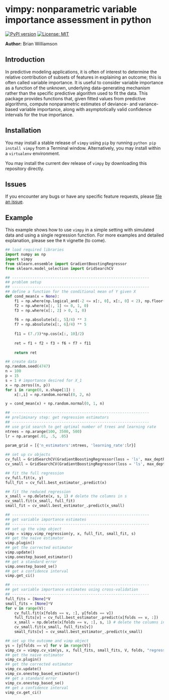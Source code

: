# vimpy: nonparametric variable importance assessment in python

[![PyPI version](https://badge.fury.io/py/vimpy.svg)](https://badge.fury.io/py/vimpy)
[![License: MIT](https://img.shields.io/badge/License-MIT-yellow.svg)](https://opensource.org/licenses/MIT)


**Author:** Brian Williamson

## Introduction

In predictive modeling applications, it is often of interest to determine the relative contribution of subsets of features in explaining an outcome; this is often called variable importance. It is useful to consider variable importance as a function of the unknown, underlying data-generating mechanism rather than the specific predictive algorithm used to fit the data. This package provides functions that, given fitted values from predictive algorithms, compute nonparametric estimates of deviance- and variance-based variable importance, along with asymptotically valid confidence intervals for the true importance.

## Installation

You may install a stable release of `vimpy` using `pip` by running `python pip install vimpy` from a Terminal window. Alternatively, you may install within a `virtualenv` environment.

You may install the current dev release of `vimpy` by downloading this repository directly.

## Issues

If you encounter any bugs or have any specific feature requests, please [file an issue](https://github.com/bdwilliamson/vimpy/issues).

## Example

This example shows how to use `vimpy` in a simple setting with simulated data and using a single regression function. For more examples and detailed explanation, please see the `R` vignette (to come).

```python
## load required libraries
import numpy as np
import vimpy
from sklearn.ensemble import GradientBoostingRegressor
from sklearn.model_selection import GridSearchCV

## -------------------------------------------------------------
## problem setup
## -------------------------------------------------------------
## define a function for the conditional mean of Y given X
def cond_mean(x = None):
    f1 = np.where(np.logical_and(-2 <= x[:, 0], x[:, 0] < 2), np.floor(x[:, 0]), 0) 
    f2 = np.where(x[:, 1] <= 0, 1, 0)
    f3 = np.where(x[:, 2] > 0, 1, 0)
    
    f6 = np.absolute(x[:, 5]/4) ** 3
    f7 = np.absolute(x[:, 6]/4) ** 5
    
    f11 = (7./3)*np.cos(x[:, 10]/2)
    
    ret = f1 + f2 + f3 + f6 + f7 + f11
    
    return ret

## create data
np.random.seed(4747)
n = 100
p = 15
s = 1 # importance desired for X_1
x = np.zeros((n, p))
for i in range(0, x.shape[1]) :
    x[:,i] = np.random.normal(0, 2, n)

y = cond_mean(x) + np.random.normal(0, 1, n)

## -------------------------------------------------------------
## preliminary step: get regression estimators
## -------------------------------------------------------------
## use grid search to get optimal number of trees and learning rate
ntrees = np.arange(100, 3500, 500)
lr = np.arange(.01, .5, .05)
    
param_grid = [{'n_estimators':ntrees, 'learning_rate':lr}]

## set up cv objects
cv_full = GridSearchCV(GradientBoostingRegressor(loss = 'ls', max_depth = 1), param_grid = param_grid, cv = 5)
cv_small = GridSearchCV(GradientBoostingRegressor(loss = 'ls', max_depth = 1), param_grid = param_grid, cv = 5)

## fit the full regression
cv_full.fit(x, y)
full_fit = cv_full.best_estimator_.predict(x)

## fit the reduced regression
x_small = np.delete(x, s, 1) # delete the columns in s
cv_small.fit(x_small, full_fit)
small_fit = cv_small.best_estimator_.predict(x_small)

## -------------------------------------------------------------
## get variable importance estimates
## -------------------------------------------------------------
## set up the vimp object
vimp = vimpy.vimp_regression(y, x, full_fit, small_fit, s)
## get the naive estimator
vimp.plugin()
## get the corrected estimator
vimp.update()
vimp.onestep_based_estimator()
## get a standard error
vimp.onestep_based_se()
## get a confidence interval
vimp.get_ci()

## -------------------------------------------------------------
## get variable importance estimates using cross-validation
## -------------------------------------------------------------
full_fits = [None]*V
small_fits = [None]*V
for v in range(V):
    cv_full.fit(x[folds == v, :], y[folds == v])
    full_fits[v] = cv_full.best_estimator_.predict(x[folds == v, :])
    x_small = np.delete(x[folds == v, :], s, 1) # delete the columns in s
    cv_small.fit(x_small, full_fits[v])
    small_fits[v] = cv_small.best_estimator_.predict(x_small)

## set up the outcome and vimp object
ys = [y[folds == v] for v in range(V)]
vimp_cv = vimpy.cv_vim(ys, x, full_fits, small_fits, V, folds, "regression", s)
## get the naive estimator
vimp_cv.plugin()
## get the corrected estimator
vimp_cv.update()
vimp_cv.onestep_based_estimator()
## get a standard error
vimp_cv.onestep_based_se()
## get a confidence interval
vimp_cv.get_ci()
```